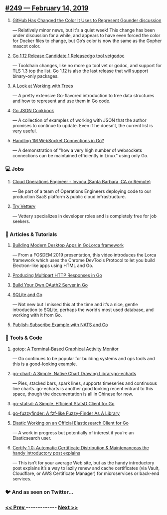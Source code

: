 ## [#249 — February 14, 2019](https://golangweekly.com/issues/249)

1. [GitHub Has Changed the Color It Uses to Represent Gounder discussion](https://golangweekly.com/link/59401/web)

     — Relatively minor news, but it's a quiet week! This change has been under discussion for a while, and appears to have even forced the color for Docker files to change, but Go’s color is now the same as the Gopher mascot color.
1. [Go 1.12 Release Candidate 1 Releasedgo tool vetgodoc](https://golangweekly.com/link/59403/web)

     — Toolchain changes, like no more go tool vet or godoc, and support for TLS 1.3 top the list. Go 1.12 is also the last release that will support binary-only packages.
1. [A Look at Working with Trees](https://golangweekly.com/link/59406/web)

     — A pretty extensive Go-flavored introduction to tree data structures and how to represent and use them in Go code.
1. [Go JSON Cookbook](https://golangweekly.com/link/59407/web)

     — A collection of examples of working with JSON that the author promises to continue to update. Even if he doesn’t, the current list is very useful.
1. [Handling 1M WebSocket Connections in Go?](https://golangweekly.com/link/59408/web)

     — A demonstration of “how a very high number of websockets connections can be maintained efficiently in Linux” using only Go.
### 💻 Jobs

1. [Cloud Operations Engineer - Invoca (Santa Barbara, CA or Remote)](https://golangweekly.com/link/59409/web)

     — Be part of a team of Operations Engineers deploying code to our production SaaS platform & public cloud infrastructure.
1. [Try Vettery](https://golangweekly.com/link/59410/web)

     — Vettery specializes in developer roles and is completely free for job seekers.
### 📘 Articles & Tutorials 

1. [Building Modern Desktop Apps in GoLorca framework](https://golangweekly.com/link/59411/web)

     — From a FOSDEM 2019 presentation, this video introduces the Lorca framework which uses the Chrome DevTools Protocol to let you build Electron-like apps using HTML and Go.
1. [Producing Multipart HTTP Responses in Go](https://golangweekly.com/link/59413/web)

1. [Build Your Own OAuth2 Server in Go](https://golangweekly.com/link/59415/web)

1. [SQLite and Go](https://golangweekly.com/link/59416/web)

     — Not new but I missed this at the time and it’s a nice, gentle introduction to SQLite, perhaps the world’s most used database, and working with it from Go.
1. [Publish-Subscribe Example with NATS and Go](https://golangweekly.com/link/59417/web)

### 🔧 Tools & Code

1. [gotop: A Terminal-Based Graphical Activity Monitor](https://golangweekly.com/link/59418/web)

     — Go continues to be popular for building systems and ops tools and this is a good-looking example.
1. [go-chart: A Simple, Native Chart Drawing Librarygo-echarts](https://golangweekly.com/link/59420/web)

     — Pies, stacked bars, spark lines, supports timeseries and continuous line charts. go-echarts is another good looking recent entrant to this space, though the documentation is all in Chinese for now.
1. [go-statsd: A Simple, Efficient StatsD Client for Go](https://golangweekly.com/link/59422/web)

1. [go-fuzzyfinder: A fzf-like Fuzzy-Finder As A Library](https://golangweekly.com/link/59423/web)

1. [Elastic Working on an Official Elasticsearch Client for Go](https://golangweekly.com/link/59424/web)

     — A work in progress but potentially of interest if you’re an Elasticsearch  user.
1. [Certify 1.0: Automatic Certificate Distribution &  Maintenanceas the handy introductory post explains](https://golangweekly.com/link/59425/web)

     — This isn’t for your average Web site, but as the handy introductory post explains it’s a way to lazily renew and cache certificates (via Vault, Cloudflare, or AWS Certificate Manager) for microservices or back-end services.
### 🐦 And as seen on Twitter...


### [ << Prev ](golangweekly-248.md) ------------- [ Next >> ](golangweekly-250.md)